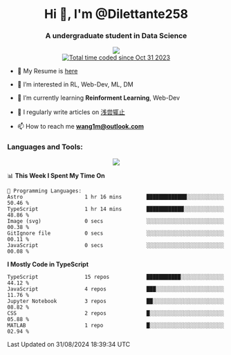 <!--
**Dilettante258/Dilettante258** is a ✨ _special_ ✨ repository because its `README.md` (this file) appears on your GitHub profile.
Here are some ideas to get you started:

- 🔭 I’m currently working on ...
- 🌱 I’m currently learning ...
- 👯 I’m looking to collaborate on ...
- 🤔 I’m looking for help with ...
- 💬 Ask me about ...
- 📫 How to reach me: ...
- 😄 Pronouns: ...
- ⚡ Fun fact: ...
-->
<h1 align="center">Hi 👋, I'm @Dilettante258</h1>
<h3 align="center" >A undergraduate student in Data Science</h3>
<!-- <p align="center">
  <a href="https://github.com/anuraghazra/github-readme-stats">
    <img align="center" src="https://github-readme-stats.vercel.app/api?username=Dilettante258&show_icons=true&theme=radical" />
  </a>
  <a href="https://github.com/anuraghazra/convoychat">
    <img align="center" src="https://github-readme-stats.vercel.app/api/top-langs/?username=Dilettante258&layout=compact" />
  </a>
<p align="center"> -->

<p align="center"><img src="https://komarev.com/ghpvc/?username=Dilettante258" /><br /><a href="https://wakatime.com/@018b8500-f033-47a0-93a2-83a68470fe74"><img src="https://wakatime.com/badge/user/018b8500-f033-47a0-93a2-83a68470fe74.svg" alt="Total time coded since Oct 31 2023" /></a><p />

- 📄 My Resume is [here](https://wang1m.cc)

- 👀 I’m interested in RL, Web-Dev, ML, DM

- 🌱 I’m currently learning **Reinforment Learning**, Web-Dev

- 📝 I regularly write articles on [浅尝辄止](https://www.dilettante258.cyou/)

- 📫 How to reach me **wang1m@outlook.com**

<h3 align="left">Languages and Tools:</h3>

<p align="center">
  <a href="https://skillicons.dev">
    <img src="https://skillicons.dev/icons?i=nextjs,react,astro,vue,js,ts,vercel,flask,docker,linux,cloudflare,html,css,netlify,latex,md,selenium,pytorch,matlab,ai,ps,cpp,c,python,java&perline=7&theme=light" />
  </a>
<p align="center">

<!--START_SECTION:waka-->
📊 **This Week I Spent My Time On** 

```text
💬 Programming Languages: 
Astro                    1 hr 16 mins        █████████████░░░░░░░░░░░░   50.46 % 
TypeScript               1 hr 14 mins        ████████████░░░░░░░░░░░░░   48.86 % 
Image (svg)              0 secs              ░░░░░░░░░░░░░░░░░░░░░░░░░   00.38 % 
GitIgnore file           0 secs              ░░░░░░░░░░░░░░░░░░░░░░░░░   00.11 % 
JavaScript               0 secs              ░░░░░░░░░░░░░░░░░░░░░░░░░   00.08 % 
```

**I Mostly Code in TypeScript** 

```text
TypeScript               15 repos            ███████████░░░░░░░░░░░░░░   44.12 % 
JavaScript               4 repos             ███░░░░░░░░░░░░░░░░░░░░░░   11.76 % 
Jupyter Notebook         3 repos             ██░░░░░░░░░░░░░░░░░░░░░░░   08.82 % 
CSS                      2 repos             █░░░░░░░░░░░░░░░░░░░░░░░░   05.88 % 
MATLAB                   1 repo              █░░░░░░░░░░░░░░░░░░░░░░░░   02.94 % 
```




 Last Updated on 31/08/2024 18:39:34 UTC
<!--END_SECTION:waka-->
